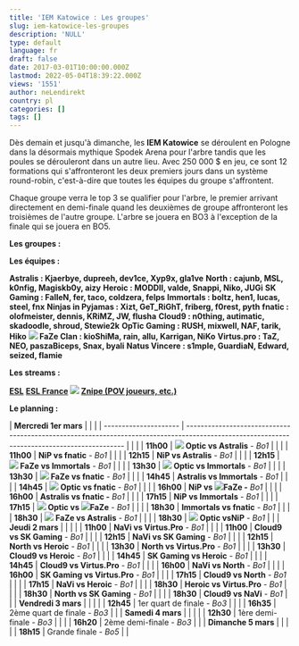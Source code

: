 ```yaml
---
title: 'IEM Katowice : Les groupes'
slug: iem-katowice-les-groupes
description: 'NULL'
type: default
language: fr
draft: false
date: 2017-03-01T10:00:00.000Z
lastmod: 2022-05-04T18:39:22.000Z
views: '1551'
author: neLendirekt
country: pl
categories: []
tags: []
---
```

Dès demain et jusqu'à dimanche, les **IEM Katowice** se déroulent en Pologne dans la désormais mythique Spodek Arena pour l'arbre tandis que les poules se dérouleront dans un autre lieu. Avec 250 000 $ en jeu, ce sont 12 formations qui s'affronteront les deux premiers jours dans un système round-robin, c'est-à-dire que toutes les équipes du groupe s'affrontent.

Chaque groupe verra le top 3 se qualifier pour l'arbre, le premier arrivant directement en demi-finale quand les deuxièmes de groupe affronteront les troisièmes de l'autre groupe. L'arbre se jouera en BO3 à l'exception de la finale qui se jouera en BO5.

**Les groupes :**

**Les équipes :**

**Astralis : Kjaerbye, dupreeh, dev1ce, Xyp9x, gla1ve** 
**North : cajunb, MSL, k0nfig, Magiskb0y, aizy** 
**Heroic : MODDII, valde, Snappi, Niko, JUGi** 
**SK Gaming : FalleN, fer, taco, coldzera, felps** 
**Immortals : boltz, hen1, lucas, steel, fnx** 
**Ninjas in Pyjamas : Xizt, GeT\_RiGhT, friberg, f0rest, pyth** 
**fnatic : olofmeister, dennis, KRiMZ, JW, flusha** 
**Cloud9 : n0thing, autimatic, skadoodle, shroud, Stewie2k** 
**OpTic Gaming : RUSH, mixwell, NAF, tarik, Hiko** 
**![](/storage/countries/flag/europe_flag_580d21b984714.gif) FaZe Clan : kioShiMa, rain, allu, Karrigan, NiKo** 
**Virtus.pro : TaZ, NEO, paszaBiceps, Snax, byali** 
**Natus Vincere : s1mple, GuardiaN, Edward, seized, flamie** 

**Les streams :**

**[ESL](https://www.twitch.tv/esl%5Fcsgo)** 
**[ESL France](https://www.twitch.tv/esl%5Fcsgo%5Ffr)** 
**![](/storage/countries/flag/world_flag_580d21e9b0bf5.png) [Znipe (POV joueurs, etc.)](https://beta.znipe.tv/)**

**Le planning :**

| **Mercredi 1er mars** |                                                                                                                                             |  |
| --------------------- | ------------------------------------------------------------------------------------------------------------------------------------------- |  |
| |  **11h00**          | **![](/storage/countries/flag/na_flag_58176583b5a4d.png) Optic vs Astralis** \- _Bo1_                                                       |  |
| |  **11h00**          | **NiP vs fnatic** \- _Bo1_                                                                                                                  |  |
| |  **12h15**          | **NiP vs Astralis** \- _Bo1_                                                                                                                |  |
| |  **12h15**          | **![](/storage/countries/flag/europe_flag_580d21b984714.gif) FaZe vs Immortals** \- _Bo1_                                                   |  |
| |  **13h30**          | **![](/storage/countries/flag/na_flag_58176583b5a4d.png) Optic vs Immortals** \- _Bo1_                                                      |  |
| |  **13h30**          | **![](/storage/countries/flag/europe_flag_580d21b984714.gif) FaZe vs fnatic** \- _Bo1_                                                      |  |
| |  **14h45**          | **Astralis vs Immortals** \- _Bo1_                                                                                                          |  |
| |  **14h45**          | **![](/storage/countries/flag/na_flag_58176583b5a4d.png) Optic vs fnatic** \- _Bo1_                                                         |  |
| |  **16h00**          | **NiP vs ![](/storage/countries/flag/europe_flag_580d21b984714.gif)FaZe -** _Bo1_                                                           |  |
| |  **16h00**          | **Astralis vs fnatic -** _Bo1_                                                                                                              |  |
| |  **17h15**          | **NiP vs Immortals** \- _Bo1_                                                                                                               |  |
| |  **17h15**          | **![](/storage/countries/flag/na_flag_58176583b5a4d.png) Optic vs ![](/storage/countries/flag/europe_flag_580d21b984714.gif)FaZe** \- _Bo1_ |  |
| |  **18h30**          | **Immortals vs fnatic** \- _Bo1_                                                                                                            |  |
| |  **18h30**          | **![](/storage/countries/flag/europe_flag_580d21b984714.gif) FaZe vs Astralis** \- _Bo1_                                                    |  |
| |  **18h30**          | **![](/storage/countries/flag/na_flag_58176583b5a4d.png) Optic vsNiP** \- _Bo1_                                                             |  |
| **Jeudi 2 mars**      |                                                                                                                                             |  |
| |  **11h00**          | **NaVi vs Virtus.Pro** \- _Bo1_                                                                                                             |  |
| |  **11h00**          | **Cloud9 vs SK Gaming** \- _Bo1_                                                                                                            |  |
| |  **12h15**          | **NaVi vs SK Gaming** \- _Bo1_                                                                                                              |  |
| |  **12h15**          | **North vs Heroic** \- _Bo1_                                                                                                                |  |
| |  **13h30**          | **North vs Virtus.Pro** \- _Bo1_                                                                                                            |  |
| |  **13h30**          | **Cloud9 vs Heroic** \- _Bo1_                                                                                                               |  |
| |  **14h45**          | **SK Gaming vs Heroic** \- _Bo1_                                                                                                            |  |
| |  **14h45**          | **Cloud9 vs Virtus.Pro** \- _Bo1_                                                                                                           |  |
| |  **16h00**          | **NaVi vs North** \- _Bo1_                                                                                                                  |  |
| |  **16h00**          | **SK Gaming vs Virtus.Pro** \- _Bo1_                                                                                                        |  |
| |  **17h15**          | **Cloud9 vs North** \- _Bo1_                                                                                                                |  |
| |  **17h15**          | **NaVi vs Heroic** \- _Bo1_                                                                                                                 |  |
| |  **18h30**          | **Heroic vs Virtus.Pro** \- _Bo1_                                                                                                           |  |
| |  **18h30**          | **North vs SK Gaming** \- _Bo1_                                                                                                             |  |
| |  **18h30**          | **Cloud9 vs NaVi** \- _Bo1_                                                                                                                 |  |
| **Vendredi 3 mars**   |                                                                                                                                             |  |
| |  **12h45**          | 1er quart de finale - _Bo3_                                                                                                                 |  |
| |  **16h35**          | 2ème quart de finale - _Bo3_                                                                                                                |  |
| **Samedi 4 mars**     |                                                                                                                                             |  |
| |  **12h30**          | 1ère demi-finale - _Bo3_                                                                                                                    |  |
| |  **16h20**          | 2ème demi-finale - _Bo3_                                                                                                                    |  |
| **Dimanche 5 mars**   |                                                                                                                                             |  |
| |  **18h15**          | Grande finale - _Bo5_                                                                                                                       |  |
